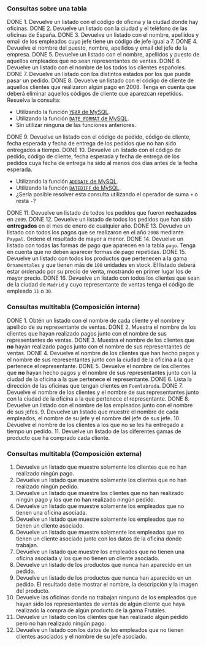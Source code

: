 ### Consultas sobre una tabla

DONE 1. Devuelve un listado con el código de oficina y la ciudad donde hay oficinas.
DONE 2. Devuelve un listado con la ciudad y el teléfono de las oficinas de España.
DONE 3. Devuelve un listado con el nombre, apellidos y email de los empleados cuyo jefe tiene un código de jefe igual a 7.
DONE 4. Devuelve el nombre del puesto, nombre, apellidos y email del jefe de la empresa.
DONE 5. Devuelve un listado con el nombre, apellidos y puesto de aquellos empleados que no sean representantes de ventas.
DONE 6. Devuelve un listado con el nombre de los todos los clientes españoles.
DONE 7. Devuelve un listado con los distintos estados por los que puede pasar un pedido.
DONE 8. Devuelve un listado con el código de cliente de aquellos clientes que realizaron algún pago en 2008. Tenga en cuenta que deberá eliminar aquellos códigos de cliente que aparezcan repetidos. Resuelva la consulta:

- Utilizando la función [`YEAR` de MySQL](https://dev.mysql.com/doc/refman/5.5/en/date-and-time-functions.html#function_year).
- Utilizando la función [`DATE_FORMAT` de MySQL](https://dev.mysql.com/doc/refman/5.5/en/date-and-time-functions.html#function_date-format).
- Sin utilizar ninguna de las funciones anteriores.

DONE 9. Devuelve un listado con el código de pedido, código de cliente, fecha esperada y fecha de entrega de los pedidos que no han sido entregados a tiempo.
DONE 10. Devuelve un listado con el código de pedido, código de cliente, fecha esperada y fecha de entrega de los pedidos cuya fecha de entrega ha sido al menos dos días antes de la fecha esperada.

- Utilizando la función [`ADDDATE` de MySQL](https://dev.mysql.com/doc/refman/5.5/en/date-and-time-functions.html#function_adddate).
- Utilizando la función [`DATEDIFF` de MySQL](https://dev.mysql.com/doc/refman/5.5/en/date-and-time-functions.html#function_datediff).
- ¿Sería posible resolver esta consulta utilizando el operador de suma `+` o resta `-`?

DONE 11. Devuelve un listado de todos los pedidos que fueron **rechazados** en `2009`.
DONE 12. Devuelve un listado de todos los pedidos que han sido **entregados** en el mes de enero de cualquier año.
DONE 13. Devuelve un listado con todos los pagos que se realizaron en el año `2008` mediante `Paypal`. Ordene el resultado de mayor a menor.
DONE 14. Devuelve un listado con todas las formas de pago que aparecen en la tabla `pago`. Tenga en cuenta que no deben aparecer formas de pago repetidas.
DONE 15. Devuelve un listado con todos los productos que pertenecen a la gama `Ornamentales` y que tienen más de `100` unidades en stock. El listado deberá estar ordenado por su precio de venta, mostrando en primer lugar los de mayor precio.
DONE 16. Devuelve un listado con todos los clientes que sean de la ciudad de `Madrid` y cuyo representante de ventas tenga el código de empleado `11` o `30`.

### Consultas multitabla (Composición interna)

DONE 1. Obtén un listado con el nombre de cada cliente y el nombre y apellido de su representante de ventas.
DONE 2. Muestra el nombre de los clientes que hayan realizado pagos junto con el nombre de sus representantes de ventas.
DONE 3. Muestra el nombre de los clientes que **no** hayan realizado pagos junto con el nombre de sus representantes de ventas.
DONE 4. Devuelve el nombre de los clientes que han hecho pagos y el nombre de sus representantes junto con la ciudad de la oficina a la que pertenece el representante.
DONE 5. Devuelve el nombre de los clientes que **no** hayan hecho pagos y el nombre de sus representantes junto con la ciudad de la oficina a la que pertenece el representante.
DONE 6. Lista la dirección de las oficinas que tengan clientes en `Fuenlabrada`.
DONE 7. Devuelve el nombre de los clientes y el nombre de sus representantes junto con la ciudad de la oficina a la que pertenece el representante.
DONE 8. Devuelve un listado con el nombre de los empleados junto con el nombre de sus jefes.
9. Devuelve un listado que muestre el nombre de cada empleados, el nombre de su jefe y el nombre del jefe de sus jefe.
10. Devuelve el nombre de los clientes a los que no se les ha entregado a tiempo un pedido.
11. Devuelve un listado de las diferentes gamas de producto que ha comprado cada cliente.

### Consultas multitabla (Composición externa)


1. Devuelve un listado que muestre solamente los clientes que no han realizado ningún pago.
2. Devuelve un listado que muestre solamente los clientes que no han realizado ningún pedido.
3. Devuelve un listado que muestre los clientes que no han realizado ningún pago y los que no han realizado ningún pedido.
4. Devuelve un listado que muestre solamente los empleados que no tienen una oficina asociada.
5. Devuelve un listado que muestre solamente los empleados que no tienen un cliente asociado.
6. Devuelve un listado que muestre solamente los empleados que no tienen un cliente asociado junto con los datos de la oficina donde trabajan.
7. Devuelve un listado que muestre los empleados que no tienen una oficina asociada y los que no tienen un cliente asociado.
8. Devuelve un listado de los productos que nunca han aparecido en un pedido.
9. Devuelve un listado de los productos que nunca han aparecido en un pedido. El resultado debe mostrar el nombre, la descripción y la imagen del producto.
10. Devuelve las oficinas donde no trabajan ninguno de los empleados que hayan sido los representantes de ventas de algún cliente que haya realizado la compra de algún producto de la gama Frutales.
11. Devuelve un listado con los clientes que han realizado algún pedido pero no han realizado ningún pago.
12. Devuelve un listado con los datos de los empleados que no tienen clientes asociados y el nombre de su jefe asociado.

